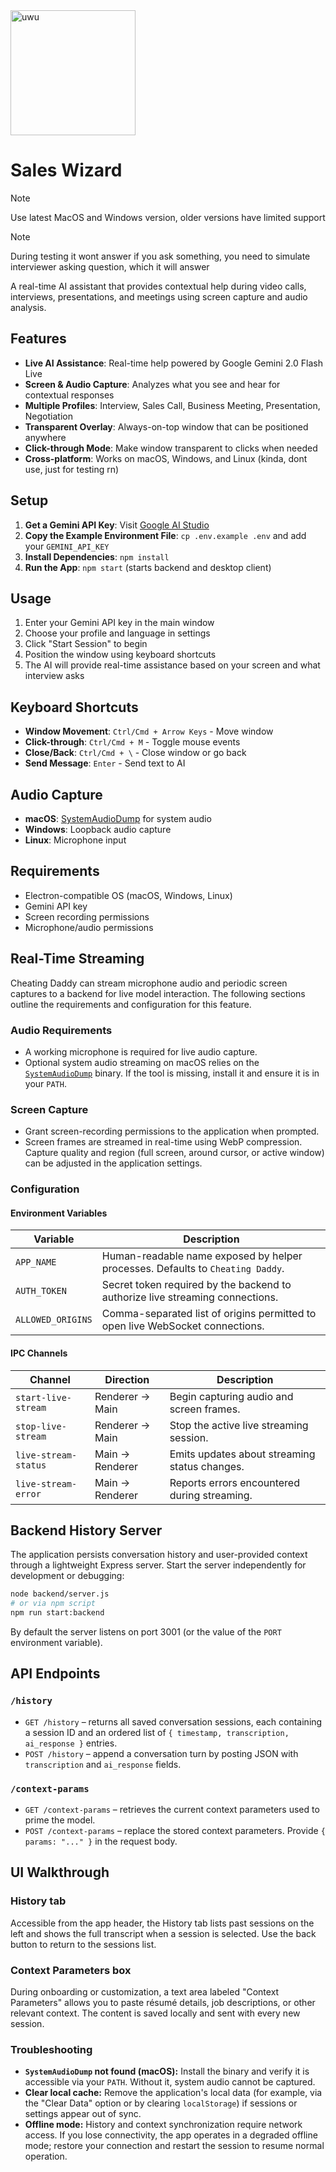 <img src="/src/assets/logo.png" alt="uwu" width="200"/>

# Sales Wizard

> [!NOTE]  
> Use latest MacOS and Windows version, older versions have limited support

> [!NOTE]  
> During testing it wont answer if you ask something, you need to simulate interviewer asking question, which it will answer

A real-time AI assistant that provides contextual help during video calls, interviews, presentations, and meetings using screen capture and audio analysis.

## Features

- **Live AI Assistance**: Real-time help powered by Google Gemini 2.0 Flash Live
- **Screen & Audio Capture**: Analyzes what you see and hear for contextual responses
- **Multiple Profiles**: Interview, Sales Call, Business Meeting, Presentation, Negotiation
- **Transparent Overlay**: Always-on-top window that can be positioned anywhere
- **Click-through Mode**: Make window transparent to clicks when needed
- **Cross-platform**: Works on macOS, Windows, and Linux (kinda, dont use, just for testing rn)

## Setup

1. **Get a Gemini API Key**: Visit [Google AI Studio](https://aistudio.google.com/apikey)
2. **Copy the Example Environment File**: `cp .env.example .env` and add your `GEMINI_API_KEY`
3. **Install Dependencies**: `npm install`
4. **Run the App**: `npm start` (starts backend and desktop client)

## Usage

1. Enter your Gemini API key in the main window
2. Choose your profile and language in settings
3. Click "Start Session" to begin
4. Position the window using keyboard shortcuts
5. The AI will provide real-time assistance based on your screen and what interview asks

## Keyboard Shortcuts

- **Window Movement**: `Ctrl/Cmd + Arrow Keys` - Move window
- **Click-through**: `Ctrl/Cmd + M` - Toggle mouse events
- **Close/Back**: `Ctrl/Cmd + \` - Close window or go back
- **Send Message**: `Enter` - Send text to AI

## Audio Capture

- **macOS**: [SystemAudioDump](https://github.com/Mohammed-Yasin-Mulla/Sound) for system audio
- **Windows**: Loopback audio capture
- **Linux**: Microphone input

## Requirements

- Electron-compatible OS (macOS, Windows, Linux)
- Gemini API key
- Screen recording permissions
- Microphone/audio permissions

## Real-Time Streaming

Cheating Daddy can stream microphone audio and periodic screen captures to a
backend for live model interaction. The following sections outline the
requirements and configuration for this feature.

### Audio Requirements

- A working microphone is required for live audio capture.
- Optional system audio streaming on macOS relies on the
  [`SystemAudioDump`](https://github.com/Mohammed-Yasin-Mulla/Sound) binary. If
  the tool is missing, install it and ensure it is in your `PATH`.

### Screen Capture

- Grant screen-recording permissions to the application when prompted.
- Screen frames are streamed in real-time using WebP compression. Capture
  quality and region (full screen, around cursor, or active window) can be
  adjusted in the application settings.

### Configuration

#### Environment Variables

| Variable         | Description                                                                                  |
| ---------------- | -------------------------------------------------------------------------------------------- |
| `APP_NAME`       | Human-readable name exposed by helper processes. Defaults to `Cheating Daddy`.              |
| `AUTH_TOKEN`     | Secret token required by the backend to authorize live streaming connections.               |
| `ALLOWED_ORIGINS`| Comma-separated list of origins permitted to open live WebSocket connections.               |

#### IPC Channels

| Channel               | Direction            | Description                                   |
| --------------------- | -------------------- | --------------------------------------------- |
| `start-live-stream`   | Renderer → Main      | Begin capturing audio and screen frames.      |
| `stop-live-stream`    | Renderer → Main      | Stop the active live streaming session.       |
| `live-stream-status`  | Main → Renderer      | Emits updates about streaming status changes. |
| `live-stream-error`   | Main → Renderer      | Reports errors encountered during streaming.  |

## Backend History Server

The application persists conversation history and user-provided context through a lightweight Express server. Start the server independently for development or debugging:

```bash
node backend/server.js
# or via npm script
npm run start:backend
```

By default the server listens on port 3001 (or the value of the `PORT` environment variable).

## API Endpoints

### `/history`

- `GET /history` – returns all saved conversation sessions, each containing a session ID and an ordered list of `{ timestamp, transcription, ai_response }` entries.
- `POST /history` – append a conversation turn by posting JSON with `transcription` and `ai_response` fields.

### `/context-params`

- `GET /context-params` – retrieves the current context parameters used to prime the model.
- `POST /context-params` – replace the stored context parameters. Provide `{ params: "..." }` in the request body.

## UI Walkthrough

### History tab

Accessible from the app header, the History tab lists past sessions on the left and shows the full transcript when a session is selected. Use the back button to return to the sessions list.

### Context Parameters box

During onboarding or customization, a text area labeled "Context Parameters" allows you to paste résumé details, job descriptions, or other relevant context. The content is saved locally and sent with every new session.

### Troubleshooting

- **`SystemAudioDump` not found (macOS):** Install the binary and verify it is
  accessible via your `PATH`. Without it, system audio cannot be captured.
- **Clear local cache:** Remove the application's local data (for example, via the "Clear Data" option or by clearing `localStorage`) if sessions or settings appear out of sync.
- **Offline mode:** History and context synchronization require network access. If you lose connectivity, the app operates in a degraded offline mode; restore your connection and restart the session to resume normal operation.
